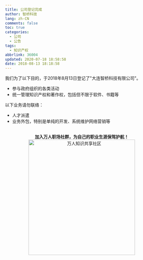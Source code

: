 ```yaml
---
title: 公司登记完成
author: 智桥科技
lang: zh-CN
comments: false
toc: true
categories:
  - 公司
  - 公告
tags:
  - 知识产权
abbrlink: 36004
updated: 2020-07-18 18:58:58
date: 2018-08-13 18:18:58
---
```


我们为了以下目的，于2018年8月13日登记了"大连智桥科技有限公司"。
* 参与政府组织的各类活动
* 统一管理知识产权和著作权，包括但不限于软件、书籍等


以下业务请勿联络：
* 人才派遣
* 业务外包，特别是单纯的开发、系统维护网络营销等


<!--more-->  
   

<br>

<center>
<b>加入万人职场社群，为自己的职业生涯保驾护航！</b>

<br>

 <img src="https://SB-HITECH.github.io/assets/img/dingding/dingding-circle-learning.jpg" width = "350" height = "380" alt="万人知识共享社区" align=center />

</center>
